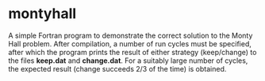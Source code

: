 # montyhall

A simple Fortran program to demonstrate the correct solution to the Monty Hall problem. After compilation, a number of run cycles must be specified, after which the program prints the result of either strategy (keep/change) to the files **keep.dat** and **change.dat**. For a suitably large number of cycles, the expected result (change succeeds 2/3 of the time) is obtained.
